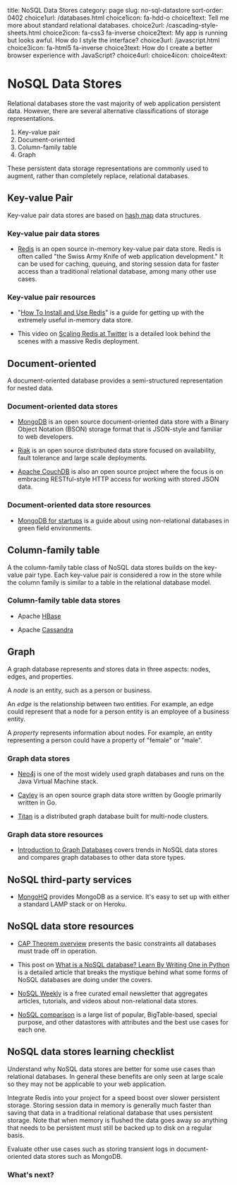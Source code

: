title: NoSQL Data Stores
category: page
slug: no-sql-datastore
sort-order: 0402
choice1url: /databases.html
choice1icon: fa-hdd-o
choice1text: Tell me more about standard relational databases.
choice2url: /cascading-style-sheets.html
choice2icon: fa-css3 fa-inverse
choice2text: My app is running but looks awful. How do I style the interface?
choice3url: /javascript.html
choice3icon: fa-html5 fa-inverse
choice3text: How do I create a better browser experience with JavaScript?
choice4url:
choice4icon:
choice4text:


# NoSQL Data Stores
Relational databases store the vast majority of web application 
persistent data. However, there are several alternative classifications of 
storage representations.

1. Key-value pair
2. Document-oriented
3. Column-family table
4. Graph

These persistent data storage representations are commonly used to augment,
rather than completely replace, relational databases.


## Key-value Pair
Key-value pair data stores are based
on [hash map](http://en.wikipedia.org/wiki/Hash_table) data structures.


### Key-value pair data stores
* [Redis](http://redis.io/) is an open source in-memory key-value pair data 
  store. Redis is often called "the Swiss Army Knife of web application
  development." It can be used for caching, queuing, and storing session data 
  for faster access than a traditional relational database, among many other
  use cases.


### Key-value pair resources
* "[How To Install and Use Redis](https://www.digitalocean.com/community/tutorials/how-to-install-and-use-redis)"
  is a guide for getting up with the extremely useful in-memory data store.

* This video on 
  [Scaling Redis at Twitter](https://www.youtube.com/watch?v=rP9EKvWt0zo) is
  a detailed look behind the scenes with a massive Redis deployment.


## Document-oriented
A document-oriented database provides a semi-structured representation for
nested data. 


### Document-oriented data stores
* [MongoDB](http://www.mongodb.org/) is an open source document-oriented 
  data store with a Binary Object Notation (BSON) storage format that is 
  JSON-style and familiar to web developers.

* [Riak](http://basho.com/riak/) is an open source distributed data store
  focused on availability, fault tolerance and large scale deployments.

* [Apache CouchDB](http://couchdb.apache.org/) is also an open source project
  where the focus is on embracing RESTful-style HTTP access for working with 
  stored JSON data.

### Document-oriented data store resources
* [MongoDB for startups](http://www.optinidus.com/blogs/guide-to-mongodb-for-startups/) 
  is a guide about using non-relational databases in green field environments.


## Column-family table
A the column-family table class of NoSQL data stores builds on the key-value
pair type. Each key-value pair is considered a row in the store while the
column family is similar to a table in the relational database model.


### Column-family table data stores
* Apache [HBase](https://hbase.apache.org/)

* Apache [Cassandra](http://cassandra.apache.org/)


## Graph
A graph database represents and stores data in three aspects: nodes, edges,
and properties. 

A *node* is an entity, such as a person or business. 

An *edge* is the relationship between two entities. For example, an 
edge could represent that a node for a person entity is an employee of a 
business entity. 

A *property* represents information about nodes. For example, an entity 
representing a person could have a property of "female" or "male".


### Graph data stores
* [Neo4j](http://www.neo4j.org/) is one of the most widely used graph 
  databases and runs on the Java Virtual Machine stack.

* [Cayley](https://github.com/google/cayley) is an open source graph data
  store written by Google primarily written in Go.

* [Titan](http://thinkaurelius.github.io/titan/) is a distributed graph
  database built for multi-node clusters.


### Graph data store resources
* [Introduction to Graph Databases](http://www.slideshare.net/maxdemarzi/introduction-to-graph-databases-12735789)
  covers trends in NoSQL data stores and compares graph databases to other 
  data store types.


## NoSQL third-party services
* [MongoHQ](http://www.mongohq.com/home) provides MongoDB as a service. It's
  easy to set up with either a standard LAMP stack or on Heroku.


## NoSQL data store resources
* [CAP Theorem overview](http://natishalom.typepad.com/nati_shaloms_blog/2010/10/nocap.html)
  presents the basic constraints all databases must trade off in operation.

* This post on [What is a NoSQL database? Learn By Writing One in Python](http://jeffknupp.com/blog/2014/09/01/what-is-a-nosql-database-learn-by-writing-one-in-python/)
  is a detailed article that breaks the mystique behind what some forms
  of NoSQL databases are doing under the covers.

* [NoSQL Weekly](http://www.nosqlweekly.com/) is a free curated email 
  newsletter that aggregates articles, tutorials, and videos about 
  non-relational data stores.

* [NoSQL comparison](http://kkovacs.eu/cassandra-vs-mongodb-vs-couchdb-vs-redis)
  is a large list of popular, BigTable-based, special purpose, and other
  datastores with attributes and the best use cases for each one.



## NoSQL data stores learning checklist
<i class="fa fa-check-square-o"></i>
Understand why NoSQL data stores are better for some use cases than relational
databases. In general these benefits are only seen at large scale so they may
not be applicable to your web application.

<i class="fa fa-check-square-o"></i>
Integrate Redis into your project for a speed boost over slower persistent 
storage. Storing session data in memory is generally much faster than saving
that data in a traditional relational database that uses persistent storage. 
Note that when memory is flushed the data goes away so anything that needs to
be persistent must still be backed up to disk on a regular basis.

<i class="fa fa-check-square-o"></i>
Evaluate other use cases such as storing transient logs in document-oriented
data stores such as MongoDB.


### What's next?
